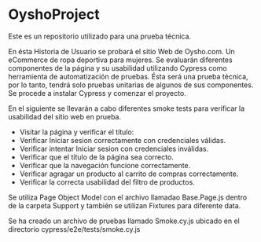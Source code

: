 # OyshoProject
Este es un repositorio utilizado para una prueba técnica.

En ésta Historia de Usuario se probará el sitio Web de Oysho.com. Un eCommerce de ropa deportiva para mujeres. Se evaluarán diferentes componentes de la página y su usabilidad utilizando Cypress como herramienta de automatización de pruebas.
Ésta será una prueba técnica, por lo tanto, tendrá solo pruebas unitarias de algunos de sus componentes.
Se procede a instalar Cypress y comenzar el proyecto. 

En el siguiente se llevarán a cabo diferentes smoke tests para verificar la usabilidad del sitio web en prueba.

- Visitar la página y verificar el título:
- Verificar Iniciar sesion correctamente con credenciales válidas.
- Verificar intentar Iniciar sesion con credenciales inválidas.
- Verificar que el título de la página sea correcto.
- Verificar que la navegación funcione correctamente.
- Verificar agragar un producto al carrito de compras correctamente.
- Verificar la correcta usabilidad del filtro de productos.

  
Se utiliza Page Object Model con el archivo llamadao Base.Page.js dentro de la carpeta Support y también se utilizan Fixtures para diferente data. 

Se ha creado un archivo de pruebas llamado Smoke.cy.js ubicado en el directorio cypress/e2e/tests/smoke.cy.js
